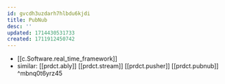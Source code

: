 ```yaml
---
id: gvcdh3uzdarh7hlbdu6kjdi
title: PubNub
desc: ''
updated: 1714430531733
created: 1711912450742
---
```


- [[c.Software.real_time_framework]]
- similar: [[prdct.ably]] [[prdct.stream]] [[prdct.pusher]] [[prdct.pubnub]] ^mbnq0t6yrz45